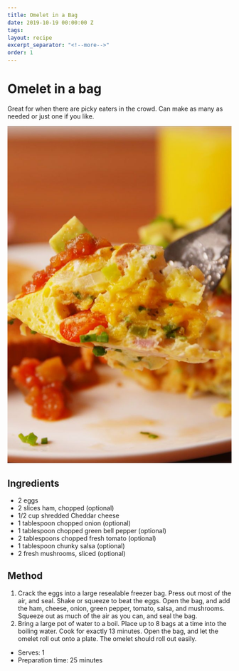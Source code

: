 ```yaml
---
title: Omelet in a Bag
date: 2019-10-19 00:00:00 Z
tags:
layout: recipe
excerpt_separator: "<!--more-->"
order: 1
---
```


# Omelet in a bag

Great for when there are picky eaters in the crowd. Can make as many as needed or just one if you like.

<!--more-->

[![Omelet](/_uploads/bagomelet.jpg)](/_uploads/bagomelet.jpg)

## Ingredients

- 2 eggs
- 2 slices ham, chopped (optional)
- 1/2 cup shredded Cheddar cheese
- 1 tablespoon chopped onion (optional)
- 1 tablespoon chopped green bell pepper (optional)
- 2 tablespoons chopped fresh tomato (optional)
- 1 tablespoon chunky salsa (optional)
- 2 fresh mushrooms, sliced (optional)



## Method

1. Crack the eggs into a large resealable freezer bag. Press out most of the air, and seal. Shake or squeeze to beat the eggs. Open the bag, and add the ham, cheese, onion, green pepper, tomato, salsa, and mushrooms. Squeeze out as much of the air as you can, and seal the bag.
2. Bring a large pot of water to a boil. Place up to 8 bags at a time into the boiling water. Cook for exactly 13 minutes. Open the bag, and let the omelet roll out onto a plate. The omelet should roll out easily.



- Serves: 1
- Preparation time: 25 minutes

